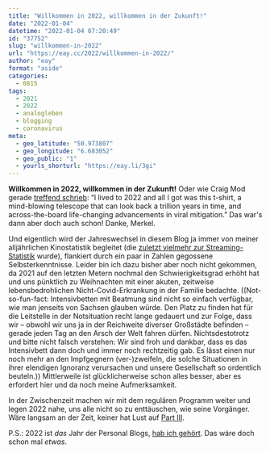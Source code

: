 ```yaml
---
title: "Willkommen in 2022, willkommen in der Zukunft!"
date: "2022-01-04"
datetime: "2022-01-04 07:20:49"
id: "37752"
slug: "willkommen-in-2022"
url: "https://eay.cc/2022/willkommen-in-2022/"
author: "eay"
format: "aside"
categories:
  - 0815
tags:
  - 2021
  - 2022
  - analogleben
  - blogging
  - coronavirus
meta:
  - geo_latitude: "50.973807"
  - geo_longitude: "6.683052"
  - geo_public: "1"
  - yourls_shorturl: "https://eay.li/3gi"
---
```


**Willkommen in 2022, willkommen in der Zukunft!** Oder wie Craig Mod gerade [treffend schrieb](https://craigmod.com/roden/064/): “I lived to 2022 and all I got was this t-shirt, a mind-blowing telescope that can look back a trillion years in time, and across-the-board life-changing advancements in viral mitigation.” Das war's dann aber doch auch schon! Danke, Merkel.

Und eigentlich wird der Jahreswechsel in diesem Blog ja immer von meiner alljährlichen Kinostatistik begleitet (die [zuletzt vielmehr zur Streaming-Statistik](https://eay.cc/2020/kinostatistik-2020/) wurde), flankiert durch ein paar in Zahlen gegossene Selbsterkenntnisse. Leider bin ich dazu bisher aber noch nicht gekommen, da 2021 auf den letzten Metern nochmal den Schwierigkeitsgrad erhöht hat und uns pünktlich zu Weihnachten mit einer akuten, zeitweise lebensbedrohlichen Nicht-Covid-Erkrankung in der Familie bedachte. ((Not-so-fun-fact: Intensivbetten mit Beatmung sind nicht so einfach verfügbar, wie man jenseits von Sachsen glauben würde. Den Platz zu finden hat für die Leitstelle in der Notsituation recht lange gedauert und zur Folge, dass wir – obwohl wir uns ja in der Reichweite diverser Großstädte befinden – gerade jeden Tag an den Arsch der Welt fahren dürfen. Nichtsdestotrotz und bitte nicht falsch verstehen: Wir sind froh und dankbar, dass es das Intensivbett dann doch und immer noch rechtzeitig gab. Es lässt einen nur noch mehr an den Impfgegnern (ver-)zweifeln, die solche Situationen in ihrer elendigen Ignoranz verursachen und unsere Gesellschaft so ordentlich beuteln.)) Mittlerweile ist glücklicher­weise schon alles besser, aber es erfordert hier und da noch meine Aufmerksamkeit.

In der Zwischenzeit machen wir mit dem regulären Programm weiter und legen 2022 nahe, uns alle nicht so zu enttäuschen, wie seine Vorgänger. Wäre langsam an der Zeit, keiner hat Lust auf [Part III](https://twitter.com/eay/status/1478086765147832326).

P.S.: 2022 ist _das_ Jahr der Personal Blogs, [hab ich gehört](https://twitter.com/eay/status/1477324664804417536). Das wäre doch schon mal _etwas_.
